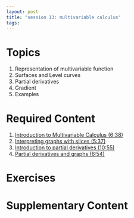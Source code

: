 ```yaml
---
layout: post
title: "session 13: multivariable calculus"
tags:
---
```


# Topics

1. Representation of multivariable function
2. Surfaces and Level curves
3. Partial derivatives
4. Gradient
5. Examples

# Required Content

1. [Introduction to  Multivariable Calculus (6:38)](https://www.youtube.com/watch?v=TrcCbdWwCBc&list=PLSQl0a2vh4HC5feHa6Rc5c0wbRTx56nF7)
2. [Interpreting graphs with slices (5:37)](https://www.youtube.com/watch?v=E9bAwP7iK80&list=PLSQl0a2vh4HC5feHa6Rc5c0wbRTx56nF7&index=4)
3. [Introduction to partial derivatives (10:55)](https://www.youtube.com/watch?v=AXqhWeUEtQU&list=PLSQl0a2vh4HC5feHa6Rc5c0wbRTx56nF7&index=15)
4. [Partial derivatives and graphs (6:54)](https://www.youtube.com/watch?v=dfvnCHqzK54&list=PLSQl0a2vh4HC5feHa6Rc5c0wbRTx56nF7&index=16)

# Exercises


# Supplementary Content
